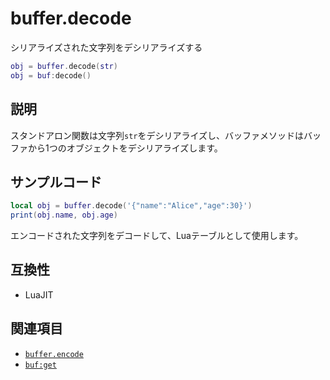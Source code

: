 # buffer.decode

シリアライズされた文字列をデシリアライズする

```lua
obj = buffer.decode(str)
obj = buf:decode()
```

## 説明

スタンドアロン関数は文字列`str`をデシリアライズし、バッファメソッドはバッファから1つのオブジェクトをデシリアライズします。

## サンプルコード

```lua
local obj = buffer.decode('{"name":"Alice","age":30}')
print(obj.name, obj.age)
```

エンコードされた文字列をデコードして、Luaテーブルとして使用します。

## 互換性

- LuaJIT

## 関連項目

- [`buffer.encode`](encode.md)
- [`buf:get`](buf_get.md)